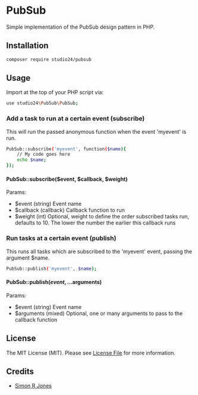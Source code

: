 # PubSub

Simple implementation of the PubSub design pattern in PHP.

## Installation

```sh
composer require studio24/pubsub
```

## Usage

Import at the top of your PHP script via:

```sh
use studio24\PubSub\PubSub;
```

### Add a task to run at a certain event (subscribe)

This will run the passed anonymous function when the event 'myevent' is run.

```sh
PubSub::subscribe('myevent', function($name){
    // My code goes here
    echo $name;
});
```

#### PubSub::subscribe($event, $callback, $weight)

Params:

* $event (string) Event name 
* $callback (callback) Callback function to run 
* $weight (int) Optional, weight to define the order subscribed tasks run, defaults to 10. The lower the number the earlier this callback runs

### Run tasks at a certain event (publish)

This runs all tasks which are subscribed to the 'myevent' event, passing the argument $name. 

```sh
PubSub::publish('myevent', $name);
```

#### PubSub::publish($event, ...$arguments)

Params:

* $event (string) Event name 
* $arguments (mixed) Optional, one or many arguments to pass to the callback function 

## License

The MIT License (MIT). Please see [License File](LICENSE.md) for more information.

## Credits

- [Simon R Jones](https://github.com/simonrjones)